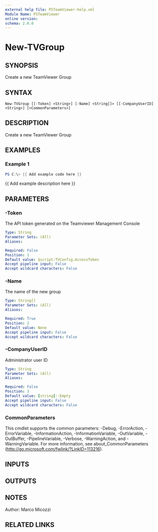 ```yaml
---
external help file: PSTeamViewer-help.xml
Module Name: PSTeamViewer
online version:
schema: 2.0.0
---
```


# New-TVGroup

## SYNOPSIS
Create a new TeamViewer Group

## SYNTAX

```
New-TVGroup [[-Token] <String>] [-Name] <String[]> [[-CompanyUserID] <String>] [<CommonParameters>]
```

## DESCRIPTION
Create a new TeamViewer Group

## EXAMPLES

### Example 1
```powershell
PS C:\> {{ Add example code here }}
```

{{ Add example description here }}

## PARAMETERS

### -Token
The API token generated on the Teamviewer Management Console

```yaml
Type: String
Parameter Sets: (All)
Aliases:

Required: False
Position: 1
Default value: $script:TVConfig.AccessToken
Accept pipeline input: False
Accept wildcard characters: False
```

### -Name
The name of the new group

```yaml
Type: String[]
Parameter Sets: (All)
Aliases:

Required: True
Position: 2
Default value: None
Accept pipeline input: False
Accept wildcard characters: False
```

### -CompanyUserID
Administrator user ID

```yaml
Type: String
Parameter Sets: (All)
Aliases:

Required: False
Position: 3
Default value: [string]::Empty
Accept pipeline input: False
Accept wildcard characters: False
```

### CommonParameters
This cmdlet supports the common parameters: -Debug, -ErrorAction, -ErrorVariable, -InformationAction, -InformationVariable, -OutVariable, -OutBuffer, -PipelineVariable, -Verbose, -WarningAction, and -WarningVariable.
For more information, see about_CommonParameters (http://go.microsoft.com/fwlink/?LinkID=113216).

## INPUTS

## OUTPUTS

## NOTES
Author: Marco Micozzi

## RELATED LINKS

